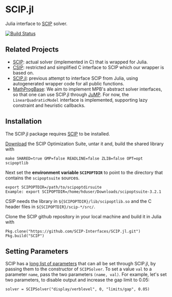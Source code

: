 # SCIP.jl
Julia interface to [SCIP](http://scip.zib.de) solver.

[![Build Status](https://travis-ci.org/SCIP-Interfaces/SCIP.jl.svg?branch=master)](https://travis-ci.org/SCIP-Interfaces/SCIP.jl)

## Related Projects

- [SCIP](http://scip.zib.de): actual solver (implemented in C) that is wrapped
  for Julia.
- [CSIP](https://github.com/SCIP-Interfaces/CSIP): restricted and simplified C
  interface to SCIP which our wrapper is based on.
- [SCIP.jl](https://github.com/ryanjoneil/SCIP.jl): previous attempt to
  interface SCIP from Julia, using autogenerated wrapper code for all public
  functions.
- [MathProgBase](https://github.com/JuliaOpt/MathProgBase.jl): We aim to
  implement MPB's abstract solver interfaces, so that one can use SCIP.jl
  through [JuMP](https://github.com/JuliaOpt/JuMP.jl). For now, the
  `LinearQuadraticModel` interface is implemented, supporting lazy constraint
  and heuristic callbacks.

## Installation

The SCIP.jl package requires [SCIP](http://scip.zib.de/) to be installed.

[Download](http://scip.zib.de/download.php?fname=scipoptsuite-3.2.1.tgz) the
SCIP Optimization Suite, untar it and, build the shared library with

```
make SHARED=true GMP=false READLINE=false ZLIB=false OPT=opt scipoptlib
```

Next set the **environment variable `SCIPOPTDIR`** to point to the directory that contains the `scipoptsuite` sources. 

```
export SCIPOPTDIR=/path/to/scipoptdirsuite
Example: export SCIPOPTDIR=/home/hduser/Downloads/scipoptsuite-3.2.1
```
CSIP needs the library in `${SCIPOPTDIR}/lib/scipoptlib.so` and the C header files in `${SCIPOPTDIR}/scip-*/src/`.

Clone the SCIP github repository in your local machine and build it in Julia with

```
Pkg.clone("https://github.com/SCIP-Interfaces/SCIP.jl.git")
Pkg.build("SCIP")
```

## Setting Parameters

SCIP has a [long list of parameters](http://scip.zib.de/doc/html/PARAMETERS.php)
that can all be set through SCIP.jl, by passing them to the constructor of
`SCIPSolver`. To set a value `val` to a parameter `name`, pass the two
parameters `(name, val)`. For example, let's set two parameters, to disable
output and increase the gap limit to 0.05:
```
solver = SCIPSolver("display/verblevel", 0, "limits/gap", 0.05)
```
